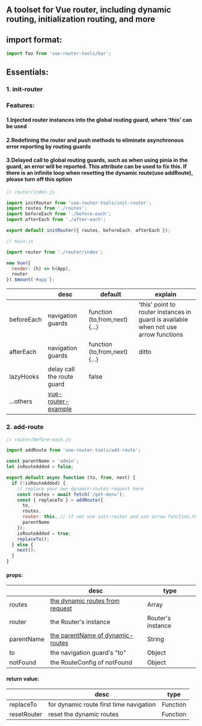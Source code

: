 <h2>A toolset for Vue router, including dynamic routing, initialization routing, and more</h2>

## import format:

```js
import foo from 'vue-router-tools/bar';
```

## Essentials:

### 1. init-router

### Features:

#### 1.Injected router instances into the global routing guard, where 'this' can be used

#### 2.Redefining the router and push methods to eliminate asynchronous error reporting by routing guards

#### 3.Delayed call to global routing guards, such as when using pinia in the guard, an error will be reported. This attribute can be used to fix this. If there is an infinite loop when resetting the dynamic route(use addRoute), please turn off this option

```js
// router/index.js

import initRouter from 'vue-router-tools/init-router';
import routes from './routes';
import beforeEach from './before-each';
import afterEach from './after-each';

export default initRouter({ routes, beforeEach, afterEach });
```

```js
// main.js

import router from './router/index';

new Vue({
  render: (h) => h(App),
  router
}).$mount('#app');
```

|            | desc                                                                                            | default                       | explain                                                                             |
| ---------- | ----------------------------------------------------------------------------------------------- | ----------------------------- | ----------------------------------------------------------------------------------- |
| beforeEach | navigation guards                                                                               | function (to,from,next) {...} | 'this' point to router instances in guard is available when not use arrow functions |
| afterEach  | navigation guards                                                                               | function (to,from,next) {...} | ditto                                                                               |
| lazyHooks  | delay call the route guard                                                                      | false                         |                                                                                     |
| ...others  | [vue-router-example](https://github.com/vuejs/vue-router/blob/dev/examples/named-routes/app.js) |                               |                                                                                     |

### 2. add-route

```js
// router/before-each.js

import addRoute from 'vue-router-tools/add-route';

const parentName = 'admin';
let isRouteAdded = false;

export default async function (to, from, next) {
  if (!isRouteAdded) {
    // replace your own dynamic-routes request here
    const routes = await fetch('/get-menu');
    const { replaceTo } = addRoute({
      to,
      routes,
      router: this, // if not use init-router and use arrow function,then the "this" is "undifined",or replace the router instance here
      parentName
    });
    isRouteAdded = true;
    replaceTo();
  } else {
    next();
  }
}
```

#### props:

|            | desc                                                                                              | type              |
| ---------- | ------------------------------------------------------------------------------------------------- | ----------------- |
| routes     | [the dynamic routes from request](https://v3.router.vuejs.org/guide/essentials/named-routes.html) | Array             |
| router     | the Router's instance                                                                             | Router's instance |
| parentName | [the parentName of dynamic-routes](https://v3.router.vuejs.org/api/#router-addroute-2)            | String            |
| to         | the navigation guard's "to"                                                                       | Object            |
| notFound   | the RouteConfig of notFound                                                                       | Object            |

#### return value:

|             | desc                                    | type     |
| ----------- | --------------------------------------- | -------- |
| replaceTo   | for dynamic route first time navigation | Function |
| resetRouter | reset the dynamic routes                | Function |
